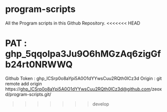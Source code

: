 # program-scripts

All the Program scripts in this Github Repository.
<<<<<<< HEAD

PAT : 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
=======
Github Token : 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
Origin : git remote add origin https://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@github.com/zeoxd/program-scripts.git/
>>>>>>> develop
